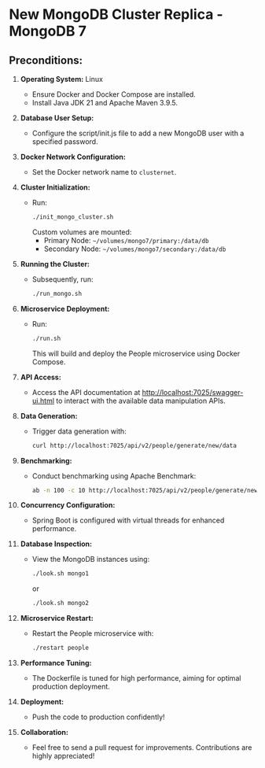 # New MongoDB Cluster Replica - MongoDB 7

## Preconditions:

1. **Operating System:** Linux
   - Ensure Docker and Docker Compose are installed.
   - Install Java JDK 21 and Apache Maven 3.9.5.

2. **Database User Setup:**
   - Configure the script/init.js file to add a new MongoDB user with a specified password.

3. **Docker Network Configuration:**
   - Set the Docker network name to `clusternet`.

4. **Cluster Initialization:**
   - Run:
     ```bash
     ./init_mongo_cluster.sh
     ```
     Custom volumes are mounted:
     - Primary Node: `~/volumes/mongo7/primary:/data/db`
     - Secondary Node: `~/volumes/mongo7/secondary:/data/db`

5. **Running the Cluster:**
   - Subsequently, run:
     ```bash
     ./run_mongo.sh
     ```

6. **Microservice Deployment:**
   - Run:
     ```bash
     ./run.sh
     ```
     This will build and deploy the People microservice using Docker Compose.

7. **API Access:**
   - Access the API documentation at [http://localhost:7025/swagger-ui.html](http://localhost:7025/swagger-ui.html) to interact with the available data manipulation APIs.

8. **Data Generation:**
   - Trigger data generation with:
     ```bash
     curl http://localhost:7025/api/v2/people/generate/new/data
     ```

9. **Benchmarking:**
   - Conduct benchmarking using Apache Benchmark:
     ```bash
     ab -n 100 -c 10 http://localhost:7025/api/v2/people/generate/new/data
     ```

10. **Concurrency Configuration:**
    - Spring Boot is configured with virtual threads for enhanced performance.

11. **Database Inspection:**
    - View the MongoDB instances using:
      ```bash
      ./look.sh mongo1
      ```
      or
      ```bash
      ./look.sh mongo2
      ```

12. **Microservice Restart:**
    - Restart the People microservice with:
      ```bash
      ./restart people
      ```

13. **Performance Tuning:**
    - The Dockerfile is tuned for high performance, aiming for optimal production deployment.

14. **Deployment:**
    - Push the code to production confidently!

15. **Collaboration:**
    - Feel free to send a pull request for improvements. Contributions are highly appreciated!
